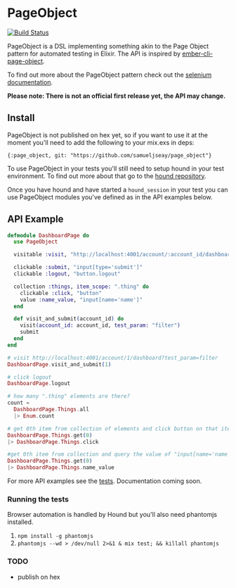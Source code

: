 # PageObject

[![Build Status](https://travis-ci.org/samueljseay/page_object.svg?branch=master)](https://travis-ci.org/samueljseay/page_object)

PageObject is a DSL implementing something akin to the
Page Object pattern for automated testing in Elixir. The API is inspired by [ember-cli-page-object](https://github.com/san650/ember-cli-page-object).

To find out more about the PageObject pattern check out the [selenium documentation](https://seleniumhq.github.io/docs/best.html#page_object_models).

**Please note: There is not an official first release yet, the API may change.**

## Install

PageObject is not published on hex yet, so if you want to use it at the moment you'll need to add the following to your mix.exs in deps:

`{:page_object, git: "https://github.com/samueljseay/page_object"}`

To use PageObject in your tests you'll still need to setup hound in your test environment. To find out more about that go to the [hound repository](https://github.com/HashNuke/hound).

Once you have hound and have started a `hound_session` in your test you can use PageObject modules you've defined as in the API examples below.

## API Example

```elixir
defmodule DashboardPage do
  use PageObject

  visitable :visit, "http://localhost:4001/account/:account_id/dashboard"

  clickable :submit, "input[type='submit']"
  clickable :logout, "button.logout"

  collection :things, item_scope: ".thing" do
    clickable :click, "button"
    value :name_value, "input[name='name']"
  end

  def visit_and_submit(account_id) do
    visit(account_id: account_id, test_param: "filter")
    submit
  end
end

# visit http://localhost:4001/account/1/dashboard?test_param=filter
DashboardPage.visit_and_submit(1)

# click logout
DashboardPage.logout

# how many ".thing" elements are there?
count =
  DashboardPage.Things.all
  |> Enum.count

# get 0th item from collection of elements and click button on that item
DashboardPage.Things.get(0)
|> DashboardPage.Things.click

#get 0th item from collection and query the value of "input[name='name']"
DashboardPage.Things.get(0)
|> DashboardPage.Things.name_value
```

For more API examples see the [tests](https://github.com/samueljseay/page_object/tree/master/test). Documentation coming soon.

### Running the tests

Browser automation is handled by Hound but you'll also need phantomjs installed.

1. `npm install -g phantomjs`
2. `phantomjs --wd > /dev/null 2>&1 & mix test; && killall phantomjs`

### TODO
* publish on hex
